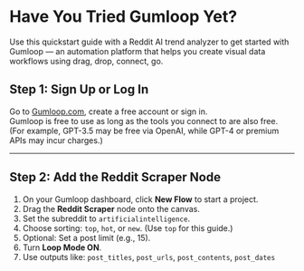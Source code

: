 # Have You Tried Gumloop Yet?

 Use this quickstart guide with a Reddit AI trend analyzer to get started with Gumloop — an automation platform that helps you create visual data workflows using drag, drop, connect, go.

## Step 1: Sign Up or Log In

Go to [Gumloop.com](https://gumloop.com), create a free account or sign in.  
Gumloop is free to use as long as the tools you connect to are also free.  
(For example, GPT-3.5 may be free via OpenAI, while GPT-4 or premium APIs may incur charges.)

---

## Step 2: Add the Reddit Scraper Node

1. On your Gumloop dashboard, click **New Flow** to start a project.  
2. Drag the **Reddit Scraper** node onto the canvas.  
3. Set the subreddit to `artificialintelligence`.  
4. Choose sorting: `top`, `hot`, or `new`. (Use `top` for this guide.)  
5. Optional: Set a post limit (e.g., 15).  
6. Turn **Loop Mode ON**.  
7. Use outputs like: `post_titles`, `post_urls`, `post_contents`, `post_dates`
